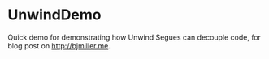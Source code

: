 UnwindDemo
==========

Quick demo for demonstrating how Unwind Segues can decouple code, for blog post on http://bjmiller.me.
